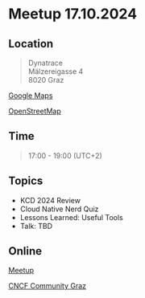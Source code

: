 # Meetup 17.10.2024

## Location

> Dynatrace<br />
> Mälzereigasse 4<br />
> 8020 Graz

[Google Maps](https://maps.app.goo.gl/rzxjPJAHb73FqUSd9)

[OpenStreetMap](https://www.openstreetmap.org/node/12167135425)

## Time

> 17:00 - 19:00 (UTC+2)

## Topics

- KCD 2024 Review
- Cloud Native Nerd Quiz
- Lessons Learned: Useful Tools
- Talk: TBD

## Online

[Meetup](https://www.meetup.com/cncf-graz/events/301870753)

[CNCF Community Graz](https://community.cncf.io/events/details/cncf-graz-presents-cncg-graz-meetup-october-2024-dynatrace/)
